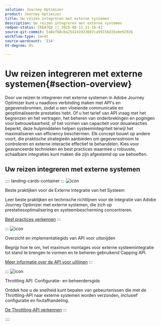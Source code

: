 ```yaml
---
solution: Journey Optimizer
product: Journey Optimizer
title: Uw reizen integreren met externe systemen
description: Uw reizen integreren met externe systemen
redpen-status: CREATED_||_2025-08-11_21-16-41
source-git-commit: 5a8ef88cba254241933607ca59156d35e0e92926
workflow-type: tm+mt
source-wordcount: '214'
ht-degree: 0%

---
```



# Uw reizen integreren met externe systemen{#section-overview}

Door uw reizen te integreren met externe systemen in Adobe Journey Optimizer kunt u naadloos verbinding maken met API&#39;s en gegevensbronnen, zodat u een vloeiende communicatie en geoptimaliseerde prestaties hebt. Of u het tarief van API vraag met het begrenzen en het vertragen, het beheren van onderbrekingen en pogingen voor betrouwbaarheid, of het vormen van capaciteit voor douaneacties beperkt, deze hulpmiddelen helpen systeemintegriteit terwijl het maximaliseren van efficiency beschermen. Elk concept bouwt op andere voort, die praktische strategieën aanbieden om gegevensstroom te controleren en externe interactie effectief te behandelen. Kies voor geavanceerde technieken en best practices waarmee u robuuste, schaalbare integraties kunt maken die zijn afgestemd op uw behoeften.

## Uw reizen integreren met externe systemen

:::: landing-cards-container
:::
![icon](https://cdn.experienceleague.adobe.com/icons/gear.svg?lang=nl-NL)

Beste praktijken voor de Externe Integratie van het Systeem

Leer beste praktijken en technische richtlijnen voor de integratie van Adobe Journey Optimizer met externe systemen, die zich op prestatiesoptimalisering en systeembescherming concentreren.

[Best practices verkennen](../using/configuration/external-systems.md)
:::

:::
![icon](https://cdn.experienceleague.adobe.com/icons/code-branch.svg?lang=nl-NL)

Overzicht en implementatiegids van API voor uitsnijden

Begrijp hoe te om, het maximum montages voor externe systeemintegratie tot stand te brengen te vormen en te beheren gebruikend Capping API.

[Meer informatie over de API voor uitlijnen](../using/configuration/capping.md)
:::

:::
![icon](https://cdn.experienceleague.adobe.com/icons/code-branch.svg?lang=nl-NL)

Throttling API: Configuratie- en beheerdersgids

Ontdek hoe u de snelheid kunt bepalen van gebeurtenissen die met de Throttling-API naar externe systemen worden verzonden, inclusief configuratie en foutafhandeling.

[De Throttling-API verkennen](../using/configuration/throttling.md)
:::

::::
